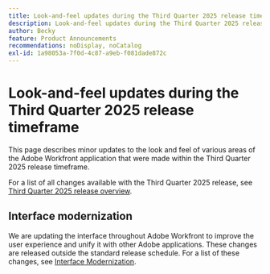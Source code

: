 ```yaml
---
title: Look-and-feel updates during the Third Quarter 2025 release time frame
description: Look-and-feel updates during the Third Quarter 2025 release time frame
author: Becky
feature: Product Announcements
recommendations: noDisplay, noCatalog
exl-id: 1a98053a-7f0d-4c87-a9eb-f081dade872c
---
```

# Look-and-feel updates during the Third Quarter 2025 release timeframe

This page describes minor updates to the look and feel of various areas of the Adobe Workfront application that were made within the Third Quarter 2025 release timeframe.

For a list of all changes available with the Third Quarter 2025 release, see [Third Quarter 2025 release overview](/help/quicksilver/product-announcements/product-releases/25-q3-release-activity/25-q3-release-overview.md).

<!--
## New look-and-feel for Announcement Center messages

Announcement Center messages now match the style of Workfront email notifications. -->

## Interface modernization

We are updating the interface throughout Adobe Workfront to improve the user experience and unify it with other Adobe applications. These changes are released outside the standard release schedule. For a list of these changes, see [Interface Modernization](/help/quicksilver/product-announcements/product-releases/interface-modernization/interface-modernization.md).